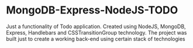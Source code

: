 # MongoDB-Express-NodeJS-TODO
Just a functionality of Todo application. Created using NodeJS, MongoDB, Express, Handlebars and CSSTransitionGroup technology. The project was built just to create a working back-end using certain stack of technologies
